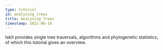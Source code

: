 ```yaml
---
type: tutorial
id: analysing_trees
title: Analysing Trees
timestamp: 2021-06-19
---
```

tskit provides single tree traversals, algorithms and phylogenetic statistics, of which this tutorial
gives an overview.